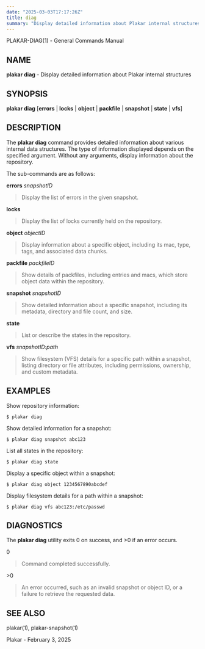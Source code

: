 ```yaml
---
date: "2025-03-03T17:17:26Z"
title: diag
summary: "Display detailed information about Plakar internal structures"
---
```

PLAKAR-DIAG(1) - General Commands Manual

## NAME

**plakar diag** - Display detailed information about Plakar internal structures

## SYNOPSIS

**plakar diag**
\[**errors**&nbsp;|&nbsp;**locks**&nbsp;|&nbsp;**object**&nbsp;|&nbsp;**packfile**&nbsp;|&nbsp;**snapshot**&nbsp;|&nbsp;**state**&nbsp;|&nbsp;**vfs**]

## DESCRIPTION

The
**plakar diag**
command provides detailed information about various internal data structures.
The type of information displayed depends on the specified argument.
Without any arguments, display information about the repository.

The sub-commands are as follows:

**errors** *snapshotID*

> Display the list of errors in the given snapshot.

**locks**

> Display the list of locks currently held on the repository.

**object** *objectID*

> Display information about a specific object, including its mac,
> type, tags, and associated data chunks.

**packfile** *packfileID*

> Show details of packfiles, including entries and macs, which
> store object data within the repository.

**snapshot** *snapshotID*

> Show detailed information about a specific snapshot, including its
> metadata, directory and file count, and size.

**state**

> List or describe the states in the repository.

**vfs** *snapshotID*:*path*

> Show filesystem (VFS) details for a specific path within a snapshot,
> listing directory or file attributes, including permissions,
> ownership, and custom metadata.

## EXAMPLES

Show repository information:

	$ plakar diag

Show detailed information for a snapshot:

	$ plakar diag snapshot abc123

List all states in the repository:

	$ plakar diag state

Display a specific object within a snapshot:

	$ plakar diag object 1234567890abcdef

Display filesystem details for a path within a snapshot:

	$ plakar diag vfs abc123:/etc/passwd

## DIAGNOSTICS

The **plakar diag** utility exits&#160;0 on success, and&#160;&gt;0 if an error occurs.

0

> Command completed successfully.

&gt;0

> An error occurred, such as an invalid snapshot or object ID, or a
> failure to retrieve the requested data.

## SEE ALSO

plakar(1),
plakar-snapshot(1)

Plakar - February 3, 2025
